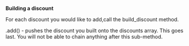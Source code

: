 **Building a discount**

For each discount you would like to add,call the build_discount method.

.add() - pushes the discount you built onto the discounts array. This goes last. You will not
be able to chain anything after this sub-method.
